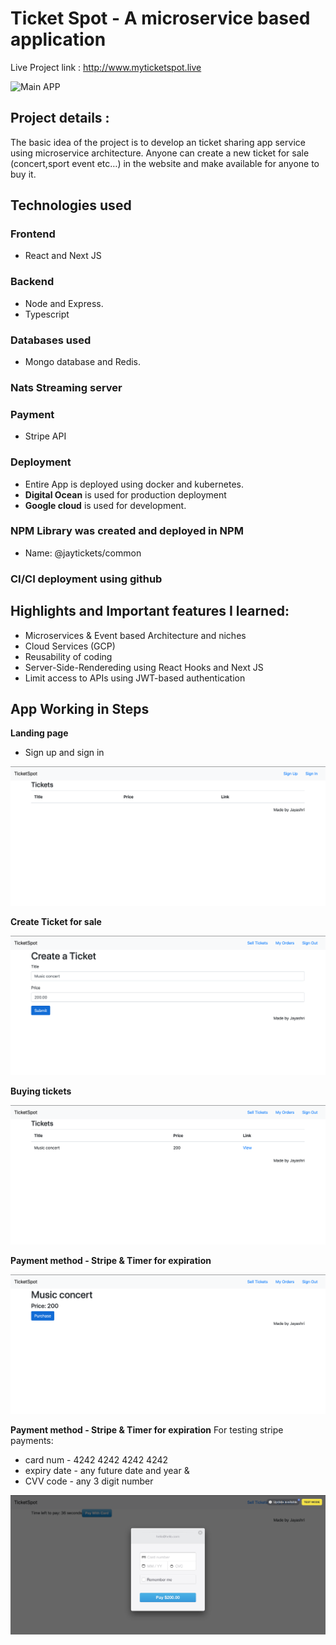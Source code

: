 # Ticket Spot - A microservice based application

Live Project link : http://www.myticketspot.live

![ Main APP](AppView)

## Project details :

The basic idea of the project is to develop an ticket sharing app service using microservice architecture. 
Anyone can create a new ticket for sale (concert,sport event etc…) in the website and make available for anyone to buy it. 

## Technologies used
 
### Frontend 
-	React and Next JS 

### Backend
-	Node and Express.
-	Typescript

### Databases used 
-	Mongo database and Redis.

### Nats Streaming server

### Payment 
-	Stripe API

### Deployment
-	Entire App is deployed using docker and kubernetes.
-	**Digital Ocean** is used for production deployment 
-	**Google cloud** is used for development.

### NPM Library was created and deployed in NPM

-	Name: @jaytickets/common

### CI/CI deployment using github

## Highlights and Important features I learned:

-	Microservices & Event based Architecture and niches
-	Cloud Services (GCP)
-	Reusability of coding
-	Server-Side-Rendereding using React Hooks and Next JS
-	Limit access to APIs using JWT-based authentication

## App Working in Steps

**Landing page**
- Sign up and sign in

![ Images of the App](1.png)

**Create Ticket for sale** 

![ Images of the App](2.png)

**Buying tickets**

![ Images of the App](3.png)

**Payment method - Stripe & Timer for expiration**

![ Images of the App](4.png)

**Payment method - Stripe & Timer for expiration**
For testing stripe payments:

- card num - 4242 4242 4242 4242
- expiry date - any future date and year & 
- CVV code - any 3 digit number

![ Images of the App](5.png)

